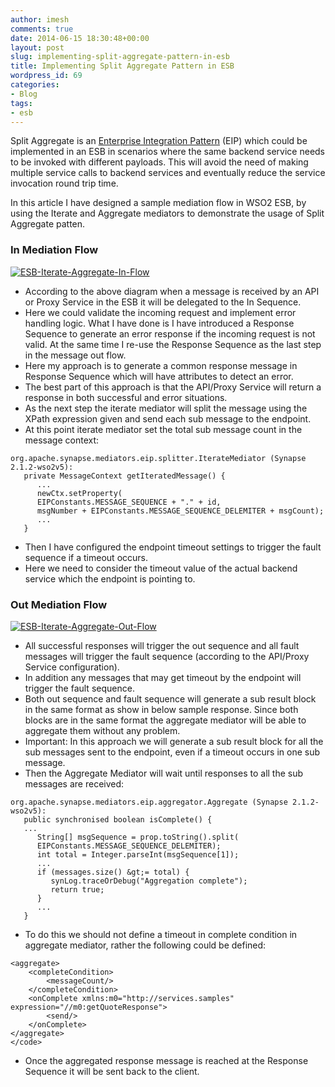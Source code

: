 ```yaml
---
author: imesh
comments: true
date: 2014-06-15 18:30:48+00:00
layout: post
slug: implementing-split-aggregate-pattern-in-esb
title: Implementing Split Aggregate Pattern in ESB
wordpress_id: 69
categories:
- Blog
tags:
- esb
---
```


Split Aggregate is an [Enterprise Integration Pattern](http://www.eaipatterns.com/) (EIP) which could be implemented in an ESB in scenarios where the same backend service needs to be invoked with different payloads. This will avoid the need of making multiple service calls to backend services and eventually reduce the service invocation round trip time.

In this article I have designed a sample mediation flow in WSO2 ESB, by using the Iterate and Aggregate mediators to demonstrate the usage of Split Aggregate patten.


### In Mediation Flow

[![ESB-Iterate-Aggregate-In-Flow](http://imesh.gunaratne.org/wp-content/uploads/2014/06/ESB-Iterate-Aggregate-In-Flow.png)](http://imesh.gunaratne.org/wp-content/uploads/2014/06/ESB-Iterate-Aggregate-In-Flow.png)


- According to the above diagram when a message is received by an API or Proxy Service in the ESB it will be delegated to the In Sequence.
- Here we could validate the incoming request and implement error handling logic. What I have done is I have introduced a Response Sequence to generate an error response if the incoming request is not valid. At the same time I re-use the Response Sequence as the last step in the message out flow.
- Here my approach is to generate a common response message in Response Sequence which will have attributes to detect an error.
- The best part of this approach is that the API/Proxy Service will return a response in both successful and error situations.
- As the next step the iterate mediator will split the message using the XPath expression given and send each sub message to the endpoint.
- At this point iterate mediator set the total sub message count in the message context:

````
org.apache.synapse.mediators.eip.splitter.IterateMediator (Synapse 2.1.2-wso2v5):
   private MessageContext getIteratedMessage() {
      ...
      newCtx.setProperty(
      EIPConstants.MESSAGE_SEQUENCE + "." + id,
      msgNumber + EIPConstants.MESSAGE_SEQUENCE_DELEMITER + msgCount);
      ...
   }
````

- Then I have configured the endpoint timeout settings to trigger the fault sequence if a timeout occurs.
- Here we need to consider the timeout value of the actual backend service which the endpoint is pointing to.



### Out Mediation Flow

[![ESB-Iterate-Aggregate-Out-Flow](http://imesh.gunaratne.org/wp-content/uploads/2014/06/ESB-Iterate-Aggregate-Out-Flow.png)](http://imesh.gunaratne.org/wp-content/uploads/2014/06/ESB-Iterate-Aggregate-Out-Flow.png)


- All successful responses will trigger the out sequence and all fault messages will trigger the fault sequence (according to the API/Proxy Service configuration).
- In addition any messages that may get timeout by the endpoint will trigger the fault sequence.
- Both out sequence and fault sequence will generate a sub result block in the same format as show in below sample response. Since both blocks are in the same format the aggregate mediator will be able to aggregate them without any problem.
- Important: In this approach we will generate a sub result block for all the sub messages sent to the endpoint, even if a timeout occurs in one sub message.
- Then the Aggregate Mediator will wait until responses to all the sub messages are received:

````
org.apache.synapse.mediators.eip.aggregator.Aggregate (Synapse 2.1.2-wso2v5):
   public synchronised boolean isComplete() {
   ...
      String[] msgSequence = prop.toString().split(
      EIPConstants.MESSAGE_SEQUENCE_DELEMITER);
      int total = Integer.parseInt(msgSequence[1]);
      ...
      if (messages.size() &gt;= total) {
         synLog.traceOrDebug("Aggregation complete");
         return true;
      }
      ...
   }
````

- To do this we should not define a timeout in complete condition in aggregate mediator, rather the following could be defined:

````
<aggregate> 
    <completeCondition> 
        <messageCount/> 
    </completeCondition> 
    <onComplete xmlns:m0="http://services.samples" expression="//m0:getQuoteResponse"> 
        <send/> 
    </onComplete> 
</aggregate> 
</code>
````

- Once the aggregated response message is reached at the Response Sequence it will be sent back to the client.
